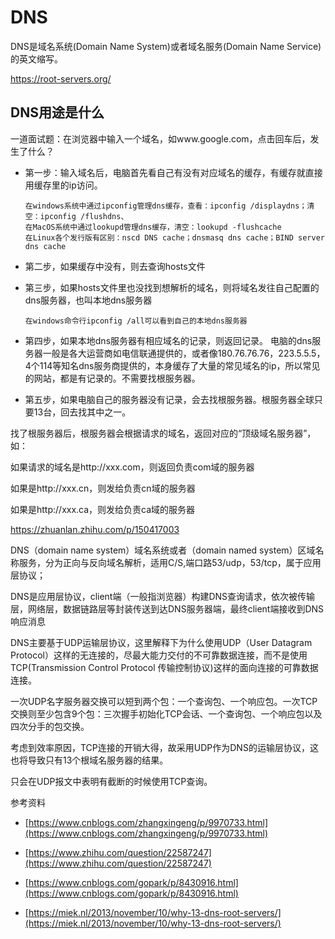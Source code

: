 # DNS
DNS是域名系统(Domain Name System)或者域名服务(Domain Name Service)的英文缩写。

https://root-servers.org/

## DNS用途是什么
一道面试题：在浏览器中输入一个域名，如www.google.com，点击回车后，发生了什么？

- 第一步：输入域名后，电脑首先看自己有没有对应域名的缓存，有缓存就直接用缓存里的ip访问。
    ```text
    在windows系统中通过ipconfig管理dns缓存，查看：ipconfig /displaydns；清空：ipconfig /flushdns、
    在MacOS系统中通过lookupd管理dns缓存，清空：lookupd -flushcache 
    在Linux各个发行版有区别：nscd DNS cache；dnsmasq dns cache；BIND server dns cache
    ```
- 第二步，如果缓存中没有，则去查询hosts文件
- 第三步，如果hosts文件里也没找到想解析的域名，则将域名发往自己配置的dns服务器，也叫本地dns服务器
    ```text
    在windows命令行ipconfig /all可以看到自己的本地dns服务器
    
    ```
- 第四步，如果本地dns服务器有相应域名的记录，则返回记录。
  电脑的dns服务器一般是各大运营商如电信联通提供的，或者像180.76.76.76，223.5.5.5，4个114等知名dns服务商提供的，本身缓存了大量的常见域名的ip，所以常见的网站，都是有记录的。不需要找根服务器。

- 第五步，如果电脑自己的服务器没有记录，会去找根服务器。根服务器全球只要13台，回去找其中之一。

找了根服务器后，根服务器会根据请求的域名，返回对应的“顶级域名服务器”，如：

如果请求的域名是http://xxx.com，则返回负责com域的服务器

如果是http://xxx.cn，则发给负责cn域的服务器

如果是http://xxx.ca，则发给负责ca域的服务器

https://zhuanlan.zhihu.com/p/150417003





DNS（domain name system）域名系统或者（domain named system）区域名称服务，分为正向与反向域名解析，适用C/S,端口路53/udp，53/tcp，属于应用层协议；

DNS是应用层协议，client端（一般指浏览器）构建DNS查询请求，依次被传输层，网络层，数据链路层等封装传送到达DNS服务器端，最终client端接收到DNS响应消息

DNS主要基于UDP运输层协议，这里解释下为什么使用UDP（User Datagram Protocol）这样的无连接的，尽最大能力交付的不可靠数据连接，而不是使用TCP\(Transmission Control Protocol 传输控制协议\)这样的面向连接的可靠数据连接。

一次UDP名字服务器交换可以短到两个包：一个查询包、一个响应包。一次TCP交换则至少包含9个包：三次握手初始化TCP会话、一个查询包、一个响应包以及四次分手的包交换。

考虑到效率原因，TCP连接的开销大得，故采用UDP作为DNS的运输层协议，这也将导致只有13个根域名服务器的结果。

只会在UDP报文中表明有截断的时候使用TCP查询。

参考资料

* [https://www.cnblogs.com/zhangxingeng/p/9970733.html](https://www.cnblogs.com/zhangxingeng/p/9970733.html)

* [https://www.zhihu.com/question/22587247](https://www.zhihu.com/question/22587247)

* [https://www.cnblogs.com/gopark/p/8430916.html](https://www.cnblogs.com/gopark/p/8430916.html)

* [https://miek.nl/2013/november/10/why-13-dns-root-servers/](https://miek.nl/2013/november/10/why-13-dns-root-servers/)



